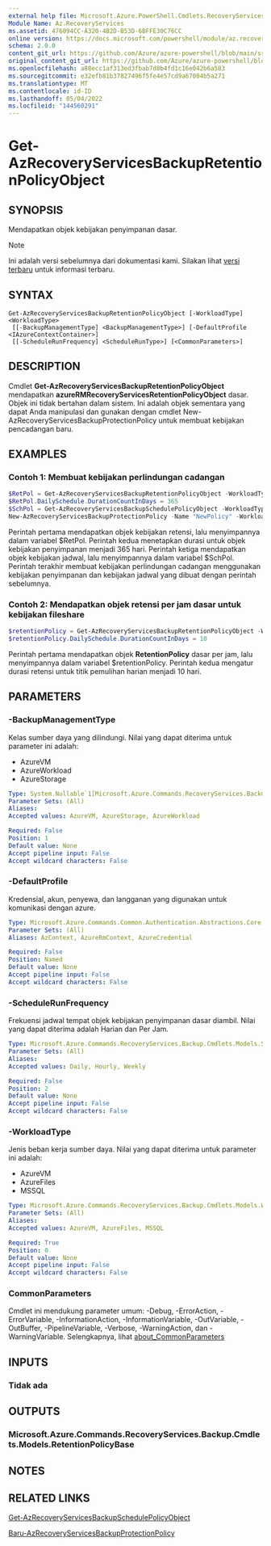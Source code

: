 ```yaml
---
external help file: Microsoft.Azure.PowerShell.Cmdlets.RecoveryServices.Backup.dll-Help.xml
Module Name: Az.RecoveryServices
ms.assetid: 476094CC-A320-4B2D-B53D-6BFFE30C76CC
online version: https://docs.microsoft.com/powershell/module/az.recoveryservices/get-azrecoveryservicesbackupretentionpolicyobject
schema: 2.0.0
content_git_url: https://github.com/Azure/azure-powershell/blob/main/src/RecoveryServices/RecoveryServices/help/Get-AzRecoveryServicesBackupRetentionPolicyObject.md
original_content_git_url: https://github.com/Azure/azure-powershell/blob/main/src/RecoveryServices/RecoveryServices/help/Get-AzRecoveryServicesBackupRetentionPolicyObject.md
ms.openlocfilehash: a88ecc1af313ed3fbab7d8b4fd1c16e042b6a583
ms.sourcegitcommit: e32efb81b37827496f5fe4e57cd9a67004b5a271
ms.translationtype: MT
ms.contentlocale: id-ID
ms.lasthandoff: 05/04/2022
ms.locfileid: "144560291"
---
```

# Get-AzRecoveryServicesBackupRetentionPolicyObject

## SYNOPSIS
Mendapatkan objek kebijakan penyimpanan dasar.

> [!NOTE]
>Ini adalah versi sebelumnya dari dokumentasi kami. Silakan lihat [versi terbaru](/powershell/module/az.recoveryservices/get-azrecoveryservicesbackupretentionpolicyobject) untuk informasi terbaru.

## SYNTAX

```
Get-AzRecoveryServicesBackupRetentionPolicyObject [-WorkloadType] <WorkloadType>
 [[-BackupManagementType] <BackupManagementType>] [-DefaultProfile <IAzureContextContainer>]
 [[-ScheduleRunFrequency] <ScheduleRunType>] [<CommonParameters>]
```

## DESCRIPTION
Cmdlet **Get-AzRecoveryServicesBackupRetentionPolicyObject** mendapatkan **azureRMRecoveryServicesRetentionPolicyObject** dasar.
Objek ini tidak bertahan dalam sistem.
Ini adalah objek sementara yang dapat Anda manipulasi dan gunakan dengan cmdlet New-AzRecoveryServicesBackupProtectionPolicy untuk membuat kebijakan pencadangan baru.

## EXAMPLES

### Contoh 1: Membuat kebijakan perlindungan cadangan
```powershell
$RetPol = Get-AzRecoveryServicesBackupRetentionPolicyObject -WorkloadType AzureVM 
$RetPol.DailySchedule.DurationCountInDays = 365
$SchPol = Get-AzRecoveryServicesBackupSchedulePolicyObject -WorkloadType AzureVM 
New-AzRecoveryServicesBackupProtectionPolicy -Name "NewPolicy" -WorkloadType AzureVM -RetentionPolicy $RetPol -SchedulePolicy $SchPol
```

Perintah pertama mendapatkan objek kebijakan retensi, lalu menyimpannya dalam variabel $RetPol.
Perintah kedua menetapkan durasi untuk objek kebijakan penyimpanan menjadi 365 hari.
Perintah ketiga mendapatkan objek kebijakan jadwal, lalu menyimpannya dalam variabel $SchPol.
Perintah terakhir membuat kebijakan perlindungan cadangan menggunakan kebijakan penyimpanan dan kebijakan jadwal yang dibuat dengan perintah sebelumnya.

### Contoh 2: Mendapatkan objek retensi per jam dasar untuk kebijakan fileshare
```powershell
$retentionPolicy = Get-AzRecoveryServicesBackupRetentionPolicyObject -WorkloadType AzureFiles -BackupManagementType AzureStorage -ScheduleRunFrequency Hourly
$retentionPolicy.DailySchedule.DurationCountInDays = 10
```

Perintah pertama mendapatkan objek **RetentionPolicy** dasar per jam, lalu menyimpannya dalam variabel $retentionPolicy.
Perintah kedua mengatur durasi retensi untuk titik pemulihan harian menjadi 10 hari.

## PARAMETERS

### -BackupManagementType
Kelas sumber daya yang dilindungi. Nilai yang dapat diterima untuk parameter ini adalah:
- AzureVM 
- AzureWorkload
- AzureStorage

```yaml
Type: System.Nullable`1[Microsoft.Azure.Commands.RecoveryServices.Backup.Cmdlets.Models.BackupManagementType]
Parameter Sets: (All)
Aliases:
Accepted values: AzureVM, AzureStorage, AzureWorkload

Required: False
Position: 1
Default value: None
Accept pipeline input: False
Accept wildcard characters: False
```

### -DefaultProfile
Kredensial, akun, penyewa, dan langganan yang digunakan untuk komunikasi dengan azure.

```yaml
Type: Microsoft.Azure.Commands.Common.Authentication.Abstractions.Core.IAzureContextContainer
Parameter Sets: (All)
Aliases: AzContext, AzureRmContext, AzureCredential

Required: False
Position: Named
Default value: None
Accept pipeline input: False
Accept wildcard characters: False
```

### -ScheduleRunFrequency
Frekuensi jadwal tempat objek kebijakan penyimpanan dasar diambil. Nilai yang dapat diterima adalah Harian dan Per Jam.

```yaml
Type: Microsoft.Azure.Commands.RecoveryServices.Backup.Cmdlets.Models.ScheduleRunType
Parameter Sets: (All)
Aliases:
Accepted values: Daily, Hourly, Weekly

Required: False
Position: 2
Default value: None
Accept pipeline input: False
Accept wildcard characters: False
```

### -WorkloadType
Jenis beban kerja sumber daya. Nilai yang dapat diterima untuk parameter ini adalah:
- AzureVM 
- AzureFiles
- MSSQL

```yaml
Type: Microsoft.Azure.Commands.RecoveryServices.Backup.Cmdlets.Models.WorkloadType
Parameter Sets: (All)
Aliases:
Accepted values: AzureVM, AzureFiles, MSSQL

Required: True
Position: 0
Default value: None
Accept pipeline input: False
Accept wildcard characters: False
```

### CommonParameters
Cmdlet ini mendukung parameter umum: -Debug, -ErrorAction, -ErrorVariable, -InformationAction, -InformationVariable, -OutVariable, -OutBuffer, -PipelineVariable, -Verbose, -WarningAction, dan -WarningVariable. Selengkapnya, lihat [about_CommonParameters](http://go.microsoft.com/fwlink/?LinkID=113216)

## INPUTS

### Tidak ada

## OUTPUTS

### Microsoft.Azure.Commands.RecoveryServices.Backup.Cmdlets.Models.RetentionPolicyBase

## NOTES

## RELATED LINKS

[Get-AzRecoveryServicesBackupSchedulePolicyObject](./Get-AzRecoveryServicesBackupSchedulePolicyObject.md)

[Baru-AzRecoveryServicesBackupProtectionPolicy](./New-AzRecoveryServicesBackupProtectionPolicy.md)


